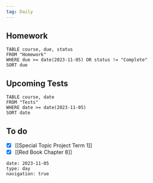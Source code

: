```yaml
---
tag: Daily
---
```

## Homework
```dataview
TABLE course, due, status
FROM "Homework" 
WHERE due >= date(2023-11-05) OR status != "Complete"
SORT due
```
## Upcoming Tests
```dataview
TABLE course, date
FROM "Tests" 
WHERE date >= date(2023-11-05)
SORT date
```
## To do
- [x] [[Special Topic Project Term 1]]
- [x] [[Red Book Chapter 8]]

```gEvent
date: 2023-11-05
type: day
navigation: true
```